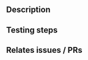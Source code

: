 <!--

Thank you for contributing! Please follow the steps below to help us process your PR quickly.

- 📝 Use a meaningful title for the pull request and include the name of the package modified.
- 🔍 Add or edit demo examples in ./app/sink or other pages to reflect the change (run `yarn dev`).
- 🙏 Please review your own PR to check for anything you may have missed.

-->

## Description

<!-- Describe the change you are introducing -->

## Testing steps

<!-- Describe step by step how to test the change being introduced -->

## Relates issues / PRs

<!-- List out related issues and PR links -->
